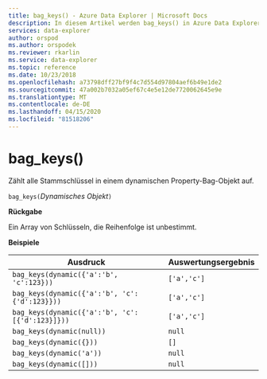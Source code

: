 ```yaml
---
title: bag_keys() - Azure Data Explorer | Microsoft Docs
description: In diesem Artikel werden bag_keys() in Azure Data Explorer beschrieben.
services: data-explorer
author: orspod
ms.author: orspodek
ms.reviewer: rkarlin
ms.service: data-explorer
ms.topic: reference
ms.date: 10/23/2018
ms.openlocfilehash: a73798dff27bf9f4c7d554d97804aef6b49e1de2
ms.sourcegitcommit: 47a002b7032a05ef67c4e5e12de7720062645e9e
ms.translationtype: MT
ms.contentlocale: de-DE
ms.lasthandoff: 04/15/2020
ms.locfileid: "81518206"
---
```

# <a name="bag_keys"></a>bag_keys()

Zählt alle Stammschlüssel in einem dynamischen Property-Bag-Objekt auf.

`bag_keys(`*Dynamisches Objekt*`)`

**Rückgabe**

Ein Array von Schlüsseln, die Reihenfolge ist unbestimmt.

**Beispiele**

|Ausdruck|Auswertungsergebnis|
|---|---|
|`bag_keys(dynamic({'a':'b', 'c':123}))` | `['a','c']`|
|`bag_keys(dynamic({'a':'b', 'c':{'d':123}})) `|`['a','c']`|
|`bag_keys(dynamic({'a':'b', 'c':[{'d':123}]})) `|`['a','c']`|
|`bag_keys(dynamic(null))`|`null`|
|`bag_keys(dynamic({}))`|`[]`|
|`bag_keys(dynamic('a'))`|`null`|
|`bag_keys(dynamic([]))  `|`null`|